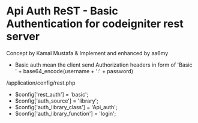 Api Auth ReST - Basic Authentication for codeigniter rest server
========

Concept by Kamal Mustafa &amp; Implement and enhanced by aa6my

- Basic auth mean the client send Authorization headers in form of 'Basic ' + base64_encode(username + ':' + password)


/application/config/rest.php 
- $config['rest_auth'] = 'basic'; 
- $config['auth_source'] = 'library'; 
- $config['auth_library_class'] = 'Api_auth';
- $config['auth_library_function'] = 'login'; 
